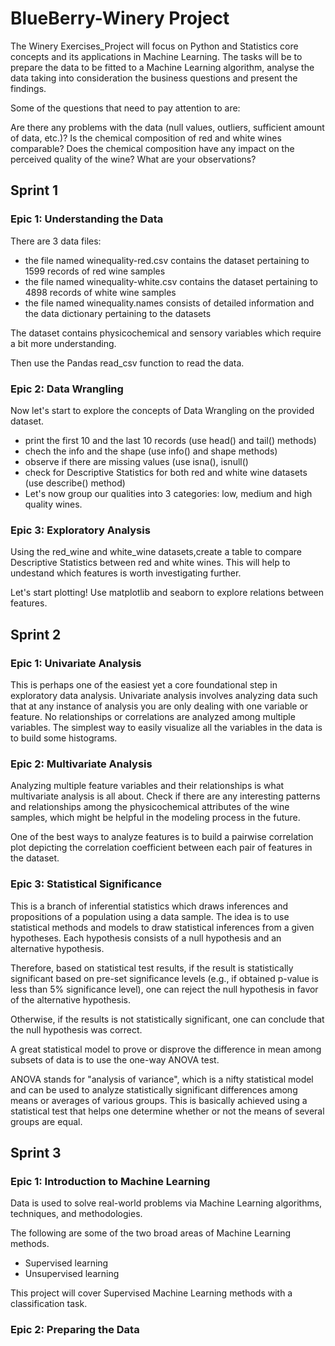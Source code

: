 # BlueBerry-Winery Project

The Winery Exercises_Project will focus on Python and Statistics core concepts and its applications in Machine Learning. 
The tasks will be to prepare the data to be fitted to a Machine Learning algorithm, analyse the data taking into consideration the business questions and present the findings.

Some of the questions that need to pay attention to are:

Are there any problems with the data (null values, outliers, sufficient amount of data, etc.)?
Is the chemical composition of red and white wines comparable?
Does the chemical composition have any impact on the perceived quality of the wine?
What are your observations?

## Sprint 1
### Epic 1: Understanding the Data

There are 3 data files:

- the file named winequality-red.csv contains the dataset pertaining to 1599 records of red wine samples
- the file named winequality-white.csv contains the dataset pertaining to 4898 records of white wine samples
- the file named winequality.names consists of detailed information and the data dictionary pertaining to the datasets

The dataset contains physicochemical and sensory variables which require a bit more understanding.

Then use the Pandas read_csv function to read the data.

### Epic 2: Data Wrangling

Now let's start to explore the concepts of Data Wrangling on the provided dataset.

- print the first 10 and the last 10 records (use head() and tail() methods)
- chech the info and the shape (use info() and shape methods)
- observe if there are missing values (use isna(), isnull()
- check for Descriptive Statistics for both red and white wine datasets (use describe() method)
- Let's now group our qualities into 3 categories: low, medium and high quality wines.

### Epic 3: Exploratory Analysis

Using the red_wine and white_wine datasets,create a table to compare Descriptive Statistics between red and white wines.
This will help to undestand which features is worth investigating further.

Let's start plotting!
Use matplotlib and seaborn to explore relations between features.

## Sprint 2
### Epic 1: Univariate Analysis

This is perhaps one of the easiest yet a core foundational step in exploratory data analysis. Univariate analysis involves analyzing data such that at any instance of analysis you are only dealing with one variable or feature. No relationships or correlations are analyzed among multiple variables. The simplest way to easily visualize all the variables in the data is to build some histograms.

### Epic 2: Multivariate Analysis

Analyzing multiple feature variables and their relationships is what multivariate analysis is all about. Check if there are any interesting patterns and relationships among the physicochemical attributes of the wine samples, which might be helpful in the modeling process in the future.

One of the best ways to analyze features is to build a pairwise correlation plot depicting the correlation coefficient between each pair of features in the dataset.

### Epic 3: Statistical Significance

This is a branch of inferential statistics which draws inferences and propositions of a population using a data sample. The idea is to use statistical methods and models to draw statistical inferences from a given hypotheses. Each hypothesis consists of a null hypothesis and an alternative hypothesis.

Therefore, based on statistical test results, if the result is statistically significant based on pre-set significance levels (e.g., if obtained p-value is less than 5% significance level), one can reject the null hypothesis in favor of the alternative hypothesis.

Otherwise, if the results is not statistically significant, one can conclude that the null hypothesis was correct.

A great statistical model to prove or disprove the difference in mean among subsets of data is to use the one-way ANOVA test.

ANOVA stands for "analysis of variance", which is a nifty statistical model and can be used to analyze statistically significant differences among means or averages of various groups. This is basically achieved using a statistical test that helps one determine whether or not the means of several groups are equal.

## Sprint 3 
### Epic 1: Introduction to Machine Learning

Data is used to solve real-world problems via Machine Learning algorithms, techniques, and methodologies.

The following are some of the two broad areas of Machine Learning methods.

- Supervised learning
- Unsupervised learning

This project will cover Supervised Machine Learning methods with a classification task.

### Epic 2: Preparing the Data




